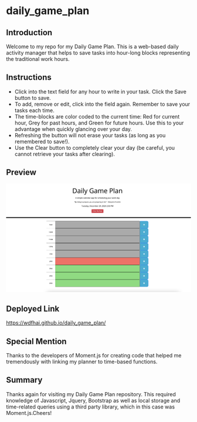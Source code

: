 # daily_game_plan

## Introduction

Welcome to my repo for my Daily Game Plan. This is a web-based daily activity manager that helps to save tasks into hour-long blocks representing the traditional work hours.

## Instructions

- Click into the text field for any hour to write in your task. Click the Save button to save.
- To add, remove or edit, click into the field again. Remember to save your tasks each time.
- The time-blocks are color coded to the current time: Red for current hour, Grey for past hours, and Green for future hours. Use this to your advantage when quickly glancing over your day.
- Refreshing the button will not erase your tasks (as long as you remembered to save!).
- Use the Clear button to completely clear your day (be careful, you cannot retrieve your tasks after clearing).

## Preview

<img src='./assets/preview.png' alt='planner preview'>

## Deployed Link

https://wdfhai.github.io/daily_game_plan/

## Special Mention

Thanks to the developers of Moment.js for creating code that helped me tremendously with linking my planner to time-based functions.

## Summary

Thanks again for visiting my Daily Game Plan repository. This required knowledge of Javascript, Jquery, Bootstrap as well as local storage and time-related queries using a third party library, which in this case was Moment.js.Cheers!
